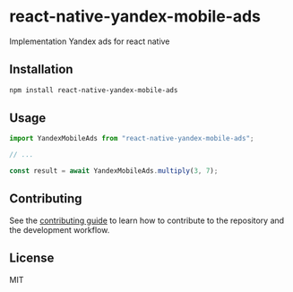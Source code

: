 # react-native-yandex-mobile-ads

Implementation Yandex ads for react native

## Installation

```sh
npm install react-native-yandex-mobile-ads
```

## Usage

```js
import YandexMobileAds from "react-native-yandex-mobile-ads";

// ...

const result = await YandexMobileAds.multiply(3, 7);
```

## Contributing

See the [contributing guide](CONTRIBUTING.md) to learn how to contribute to the repository and the development workflow.

## License

MIT
